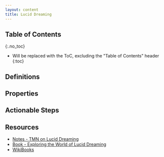 ```yaml
---
layout: content
title: Lucid Dreaming
---
```


## Table of Contents
{:.no_toc}

* Will be replaced with the ToC, excluding the "Table of Contents" header
{:toc}

## Definitions


## Properties


## Actionable Steps


## Resources
* [Notes - TMN on Lucid Dreaming](https://www.scribd.com/document/205599418/TMN-s-Misconception-Cleaner-Lucid-Dreaming-101)
* [Book - Exploring the World of Lucid Dreaming](https://www.amazon.com/Exploring-World-Dreaming-Stephen-LaBerge/dp/034537410X)
* [WikiBooks](https://en.wikibooks.org/wiki/Lucid_Dreaming)

